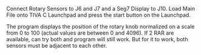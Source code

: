 Connect Rotary Sensors to J6 and J7 and a Seg7 Display to J10. Load Main File onto TIVA C Launchpad and press the start button on the Launchpad.

The program displays the position of the rotary knob normalized on a scale from 0 to 100 (actual values are between 0 and 4096). If 2 RAR are available, can try both and program will still work. But for it to work, both sensors must be adjacent to each other. 

